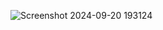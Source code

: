 ![Screenshot 2024-09-20 193124](https://github.com/user-attachments/assets/125f0670-df1c-478b-bd22-fe4c41af33d2)
